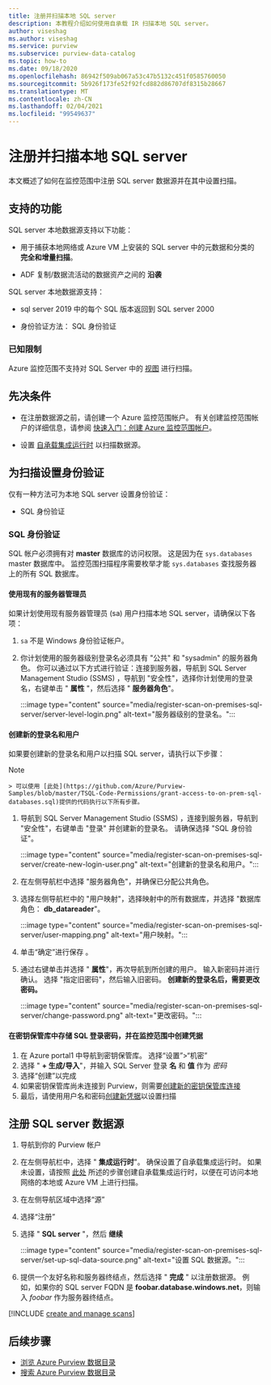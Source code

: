 ```yaml
---
title: 注册并扫描本地 SQL server
description: 本教程介绍如何使用自承载 IR 扫描本地 SQL server。
author: viseshag
ms.author: viseshag
ms.service: purview
ms.subservice: purview-data-catalog
ms.topic: how-to
ms.date: 09/18/2020
ms.openlocfilehash: 86942f509ab067a53c47b5132c451f0585760050
ms.sourcegitcommit: 5b926f173fe52f92fcd882d86707df8315b28667
ms.translationtype: MT
ms.contentlocale: zh-CN
ms.lasthandoff: 02/04/2021
ms.locfileid: "99549637"
---
```

# <a name="register-and-scan-an-on-premises-sql-server"></a>注册并扫描本地 SQL server

本文概述了如何在监控范围中注册 SQL server 数据源并在其中设置扫描。

## <a name="supported-capabilities"></a>支持的功能

SQL server 本地数据源支持以下功能：

- 用于捕获本地网络或 Azure VM 上安装的 SQL server 中的元数据和分类的 **完全和增量扫描**。

- ADF 复制/数据流活动的数据资产之间的 **沿袭**

SQL server 本地数据源支持：

- sql server 2019 中的每个 SQL 版本返回到 SQL server 2000

- 身份验证方法： SQL 身份验证

### <a name="known-limitations"></a>已知限制

Azure 监控范围不支持对 SQL Server 中的 [视图](/sql/relational-databases/views/views) 进行扫描。

## <a name="prerequisites"></a>先决条件

- 在注册数据源之前，请创建一个 Azure 监控范围帐户。 有关创建监控范围帐户的详细信息，请参阅 [快速入门：创建 Azure 监控范围帐户](create-catalog-portal.md)。

- 设置 [自承载集成运行时](manage-integration-runtimes.md) 以扫描数据源。

## <a name="setting-up-authentication-for-a-scan"></a>为扫描设置身份验证

仅有一种方法可为本地 SQL server 设置身份验证：

- SQL 身份验证

### <a name="sql-authentication"></a>SQL 身份验证

SQL 帐户必须拥有对 **master** 数据库的访问权限。 这是因为在 `sys.databases` master 数据库中。 监控范围扫描程序需要枚举才能 `sys.databases` 查找服务器上的所有 SQL 数据库。

#### <a name="using-an-existing-server-administrator"></a>使用现有的服务器管理员

如果计划使用现有服务器管理员 (sa) 用户扫描本地 SQL server，请确保以下各项：

1. `sa` 不是 Windows 身份验证帐户。

2. 你计划使用的服务器级别登录名必须具有 "公共" 和 "sysadmin" 的服务器角色。 你可以通过以下方式进行验证：连接到服务器，导航到 SQL Server Management Studio (SSMS) ，导航到 "安全性"，选择你计划使用的登录名，右键单击 " **属性** "，然后选择 " **服务器角色**"。

   :::image type="content" source="media/register-scan-on-premises-sql-server/server-level-login.png" alt-text="服务器级别的登录名。":::

#### <a name="creating-a-new-login-and-user"></a>创建新的登录名和用户

如果要创建新的登录名和用户以扫描 SQL server，请执行以下步骤：

> [!Note]
    > 可以使用 [此处](https://github.com/Azure/Purview-Samples/blob/master/TSQL-Code-Permissions/grant-access-to-on-prem-sql-databases.sql)提供的代码执行以下所有步骤。

1. 导航到 SQL Server Management Studio (SSMS) ，连接到服务器，导航到 "安全性"，右键单击 "登录" 并创建新的登录名。 请确保选择 "SQL 身份验证"。

   :::image type="content" source="media/register-scan-on-premises-sql-server/create-new-login-user.png" alt-text="创建新的登录名和用户。":::

2. 在左侧导航栏中选择 "服务器角色"，并确保已分配公共角色。

3. 选择左侧导航栏中的 "用户映射"，选择映射中的所有数据库，并选择 "数据库角色： **db_datareader**"。

   :::image type="content" source="media/register-scan-on-premises-sql-server/user-mapping.png" alt-text="用户映射。":::

4. 单击“确定”进行保存  。

5. 通过右键单击并选择 " **属性**"，再次导航到所创建的用户。 输入新密码并进行确认。 选择 "指定旧密码"，然后输入旧密码。 **创建新的登录名后，需要更改密码。**

   :::image type="content" source="media/register-scan-on-premises-sql-server/change-password.png" alt-text="更改密码。":::

#### <a name="storing-your-sql-login-password-in-a-key-vault-and-creating-a-credential-in-purview"></a>在密钥保管库中存储 SQL 登录密码，并在监控范围中创建凭据

1. 在 Azure portal1 中导航到密钥保管库。 选择“设置”>“机密”
1. 选择 " **+ 生成/导入**"，并输入 SQL Server 登录 **名** 和 **值** 作为 *密码*
1. 选择“创建”以完成
1. 如果密钥保管库尚未连接到 Purview，则需要[创建新的密钥保管库连接](manage-credentials.md#create-azure-key-vaults-connections-in-your-azure-purview-account)
1. 最后，请使用用户名和密码[创建新凭据](manage-credentials.md#create-a-new-credential)以设置扫描 

## <a name="register-a-sql-server-data-source"></a>注册 SQL server 数据源

1. 导航到你的 Purview 帐户

1. 在左侧导航栏中，选择 " **集成运行时**"。 确保设置了自承载集成运行时。 如果未设置，请按照 [此处](manage-integration-runtimes.md) 所述的步骤创建自承载集成运行时，以便在可访问本地网络的本地或 Azure VM 上进行扫描。

1. 在左侧导航区域中选择“源”

1. 选择“注册”

1. 选择 " **SQL server** "，然后 **继续**

   :::image type="content" source="media/register-scan-on-premises-sql-server/set-up-sql-data-source.png" alt-text="设置 SQL 数据源。":::

5. 提供一个友好名称和服务器终结点，然后选择 " **完成** " 以注册数据源。 例如，如果你的 SQL server FQDN 是 **foobar.database.windows.net**，则输入 *foobar* 作为服务器终结点。

[!INCLUDE [create and manage scans](includes/manage-scans.md)]

## <a name="next-steps"></a>后续步骤

- [浏览 Azure Purview 数据目录](how-to-browse-catalog.md)
- [搜索 Azure Purview 数据目录](how-to-search-catalog.md)
